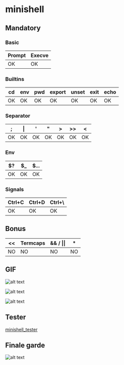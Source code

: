 # minishell

## Mandatory

### Basic

| Prompt | Execve |
|--------|--------|
|   OK   |   OK   |

### Builtins

| cd | env | pwd | export | unset | exit | echo |
|----|-----|-----|--------|-------|------|------|
| OK |  OK |  OK |   OK   |   OK  |  OK  |  OK  |

### Separator

| ; | \| | ' | " | > | >> | < |
|---|---|---|---|---|----|---|
| OK| OK| OK| OK| OK| OK | OK|

### Env

| $? | $_ | $... |
|----|----|------|
| OK | OK |  OK  |

### Signals

| Ctrl+C | Ctrl+D | Ctrl+\ |
|--------|--------|--------|
|   OK   |   OK   |   OK   |

## Bonus

| << | Termcaps | && / \|\| | * |
|----|----------|-----------|---|
| NO |    NO    |     NO    | NO|
## GIF

![alt text](https://i.gyazo.com/5692b2fe2d03d5a82a86397095ffcd5d.gif)

![alt text](https://i.gyazo.com/687caedc7ce7747f0d0f887a3965a80c.gif)

![alt text](https://i.gyazo.com/ecadfef06318d3428c3dd29b23fffd56.gif)

## Tester

[minishell_tester](https://github.com/thallard_minishell_tester)

## Finale garde

![alt text](https://i.imgur.com/rKy0zGM.png)
